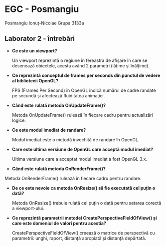 # EGC - Posmangiu

 Posmangiu Ionuț-Nicolae
 Grupa 3133a

## Laborator 2 - întrebări

- **Ce este un viewport?**

  Un viewport reprezintă o regiune în fereastra de afișare în care se desenează obiectele, acesta având 2 parametri (lățime și înălțime). 

- **Ce reprezintă conceptul de frames per seconds din punctul de vedere al bibliotecii OpenGL?**

  FPS (Frames Per Second) în OpenGL indică numărul de cadre randate pe secundă și afectează fluiditatea animației.
 
- **Când este rulată metoda OnUpdateFrame()?**

  Metoda OnUpdateFrame() rulează în fiecare cadru pentru actualizări logice.

- **Ce este modul imediat de randare?**

  Modul imediat este o metodă învechită de randare în OpenGL.

- **Care este ultima versiune de OpenGL care acceptă modul imediat?**

  Ultima versiune care a acceptat modul imediat a fost OpenGL 3.x.

- **Când este rulată metoda OnRenderFrame()?**

 Metoda OnRenderFrame() rulează în fiecare cadru pentru randare.

- **De ce este nevoie ca metoda OnResize() să fie executată cel puțin o dată?**

  Metoda OnResize() trebuie rulată cel puțin o dată pentru setarea corectă a viewport-ului.

- **Ce reprezintă parametrii metodei CreatePerspectiveFieldOfView() și care este domeniul de valori pentru aceștia?**

  CreatePerspectiveFieldOfView() creează o matrice de perspectivă cu parametrii: unghi, raport, distanță apropiată și distanță depărtată.
 
